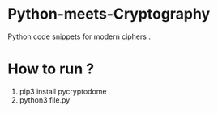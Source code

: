 # Python-meets-Cryptography
Python code snippets for modern ciphers .

# How to run ?

1. pip3 install pycryptodome
2. python3 file.py 
